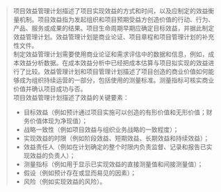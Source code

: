> 项目效益管理计划描述了项目实现效益的方式和时间，以及应制定的效益衡量机制。项目效益指为发起组织和项目预期受益方创造价值的行动、行为、产品、服务或成果的结果。项目生命周期早期应确定目标效益，并据此制定效益管理计划。效益管理计划是商业论证、项目章程和项目管理计划的补充性文件。  
> 制定效益管理计划需要使用商业论证和需求评估中的数据和信息，例如，成本效益分析数据。在成本效益分析中已经把成本估算与项目拟实现的效益进行了比较。效益管理计划和项目管理计划描述了项目创造的商业价值如何能够成为组织持续运营的一部分，包括使用的测量标准。测量指标可核实商业价值并确认项目成功与否。  
> 项目效益管理计划描述了效益的关键要素：
> - 目标效益（例如预计通过项目实施可以创造的有形价值和无形价值；财务价值体现为净现值）；
> - 战略一致性（例如项目效益与组织业务战略的一致程度）；
> - 实现效益的时限（例如阶段效益、短期效益、长期效益和持续效益）；
> - 效益责任人（例如在计划确定的整个时限内负责监督、记录和报告已实现效益的负责人）；
> - 测量指标（例如用于显示已实现效益的直接测量值和间接测量值）；
> - 假设（例如预计存在或显而易见的因素）；
> - 风险（例如实现效益的风险）。